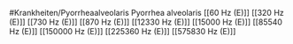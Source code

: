 #Krankheiten/Pyorrheaalveolaris
Pyorrhea alveolaris
[[60 Hz (E)]]
[[320 Hz (E)]]
[[730 Hz (E)]]
[[870 Hz (E)]]
[[12330 Hz (E)]]
[[15000 Hz (E)]]
[[85540 Hz (E)]]
[[150000 Hz (E)]]
[[225360 Hz (E)]]
[[575830 Hz (E)]]